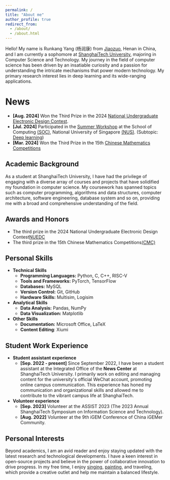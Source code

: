 ```yaml
---
permalink: /
title: "About me"
author_profile: true
redirect_from: 
  - /about/
  - /about.html
---
```

Hello! My name is Runkang Yang (杨润康) from [Jiaozuo](https://zh-two.iwiki.icu/w/index.php?title=Special:Search&search=%E7%84%A6%E4%BD%9C%E5%B8%82), Henan in China, and I am currently a sophomore at [ShanghaiTech University](https://www.shanghaitech.edu.cn/), majoring in Computer Science and Technology. My journey in the field of computer science has been driven by an insatiable curiosity and a passion for understanding the intricate mechanisms that power modern technology. My primary research interest lies in deep learning and its wide-ranging applications.

News
====
* **[Aug. 2024]** Won the Third Prize in the 2024 [National Undergraduate Electronic Design Contest](https://nuedc-sh.sjtu.edu.cn/).
* **[Jul. 2024]** Participated in the [Summer Workshop](https://sws.comp.nus.edu.sg/) at the School of Computing [(SOC)](https://www.comp.nus.edu.sg/), National University of Singapore [(NUS)](https://nus.edu.sg/). (Subtopic: [Deep learning](https://sws.comp.nus.edu.sg/Deep-Learning.html))
* **[Mar. 2024]** Won the Third Prize in the 15th [Chinese Mathematics Competitions](https://www.cms.org.cn/Home/comp/comp/cid/16.html)

## Academic Background

As a student at ShanghaiTech University, I have had the privilege of engaging with a diverse array of courses and projects that have solidified my foundation in computer science. My coursework has spanned topics such as computer programming, algorithms and data structures, computer architecture, software engineering, database system and so on, providing me with a broad and comprehensive understanding of the field.

Awards and Honors
---------------
* The third prize in the 2024 National Undergraduate Electronic Design Contest[NUEDC](https://nuedc-sh.sjtu.edu.cn/)
* The third prize in the 15th Chinese Mathematics Competitions[(CMC)](https://www.cms.org.cn/Home/comp/comp/cid/16.html)

Personal Skills
---------------

* **Technical Skills**
  * **Programming Languages:** Python, C, C++, RISC-V
  * **Tools and Frameworks:** PyTorch, TensorFlow
  * **Databases:** MySQL
  * **Version Control:** Git, GitHub
  * **Hardware Skills:** Multisim, Logisim
* **Analytical Skills**
  * **Data Analysis:** Pandas, NumPy
  * **Data Visualization:** Matplotlib
* **Other Skills**
  * **Documentation:** Microsoft Office, LaTeX
  * **Content Editing**: Xiumi

Student Work Experience
-----------------------

* **Student assistant experience**
  * **[Sep. 2022 - present]** Since September 2022, I have been a student assistant at the Integrated Office of the **News Center** at ShanghaiTech University. I primarily work on editing and managing content for the university's official WeChat account, promoting online campus communication. This experience has honed my communication and organizational skills and allowed me to contribute to the vibrant campus life at ShanghaiTech.
* **Volunteer experience**
  * **[Sep. 2023]** Volunteer at the ASSIST 2023 (The 2023 Annual ShanghaiTech Symposium on Information Science and Technology).
  * **[Aug. 2022]** Volunteer at the 9th iGEM Conference of China iGEMer Community.

Personal Interests
------------------

Beyond academics, I am an avid reader and enjoy staying updated with the latest research and technological developments. I have a keen interest in open-source projects and believe in the power of collaborative innovation to drive progress. In my free time, I enjoy [singing](https://y.qq.com/n/ryqq/playlist/1352076314), [painting](https://rankyer.github.io//images/painting.jpg), and traveling, which provide a creative outlet and help me maintain a balanced lifestyle.
